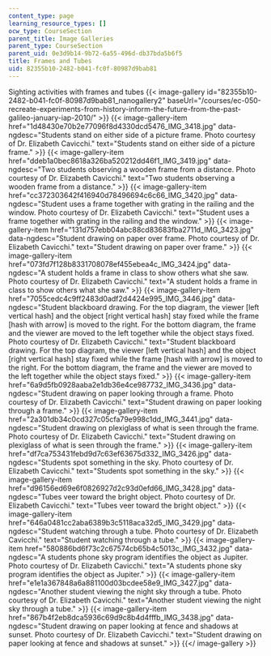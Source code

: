 ```yaml
---
content_type: page
learning_resource_types: []
ocw_type: CourseSection
parent_title: Image Galleries
parent_type: CourseSection
parent_uid: 0e3d9b14-9b72-6a55-496d-db37bda5b6f5
title: Frames and Tubes
uid: 82355b10-2482-b041-fc0f-80987d9bab81
---
```


Sighting activities with frames and tubes
{{< image-gallery id="82355b10-2482-b041-fc0f-80987d9bab81_nanogallery2" baseUrl="/courses/ec-050-recreate-experiments-from-history-inform-the-future-from-the-past-galileo-january-iap-2010/" >}}
{{< image-gallery-item href="1d48430e70b2e77096f8d4330dcd5476_IMG_3418.jpg" data-ngdesc="Students stand on either side of a picture frame. Photo courtesy of Dr. Elizabeth Cavicchi." text="Students stand on either side of a picture frame." >}}
{{< image-gallery-item href="ddeb1a0bec8618a326ba520212dd46f1_IMG_3419.jpg" data-ngdesc="Two students observing a wooden frame from a distance. Photo courtesy of Dr. Elizabeth Cavicchi." text="Two students observing a wooden frame from a distance." >}}
{{< image-gallery-item href="cc372303642f416940d78496694c6c66_IMG_3420.jpg" data-ngdesc="Student uses a frame together with grating in the railing and the window. Photo courtesy of Dr. Elizabeth Cavicchi." text="Student uses a frame together with grating in the railing and the window." >}}
{{< image-gallery-item href="131d757ebb04abc88cd83683fba2711d_IMG_3423.jpg" data-ngdesc="Student drawing on paper over frame. Photo courtesy of Dr. Elizabeth Cavicchi." text="Student drawing on paper over frame." >}}
{{< image-gallery-item href="073fd7f128b8331708078ef455ebea4c_IMG_3424.jpg" data-ngdesc="A student holds a frame in class to show others what she saw. Photo courtesy of Dr. Elizabeth Cavicchi." text="A student holds a frame in class to show others what she saw." >}}
{{< image-gallery-item href="7055cedc4c9ff2483d0adf2d4424e995_IMG_3446.jpg" data-ngdesc="Student blackboard drawing. For the top diagram, the viewer \[left vertical hash\] and the object \[right vertical hash\] stay fixed while the frame \[hash with arrow\] is moved to the right. For the bottom diagram, the frame and the viewer are moved to the left together while the object stays fixed. Photo courtesy of Dr. Elizabeth Cavicchi." text="Student blackboard drawing. For the top diagram, the viewer \[left vertical hash\] and the object \[right vertical hash\] stay fixed while the frame \[hash with arrow\] is moved to the right. For the bottom diagram, the frame and the viewer are moved to the left together while the object stays fixed." >}}
{{< image-gallery-item href="6a9d5fb0928aaba2e1db36e4ce987732_IMG_3436.jpg" data-ngdesc="Student drawing on paper looking through a frame. Photo courtesy of Dr. Elizabeth Cavicchi." text="Student drawing on paper looking through a frame." >}}
{{< image-gallery-item href="2a301db34c0cd327c05cfa79e998c1dd_IMG_3441.jpg" data-ngdesc="Student drawing on plexiglass of what is seen through the frame. Photo courtesy of Dr. Elizabeth Cavicchi." text="Student drawing on plexiglass of what is seen through the frame." >}}
{{< image-gallery-item href="df7ca753431febd9d7c63ef63675d332_IMG_3426.jpg" data-ngdesc="Students spot something in the sky. Photo courtesy of Dr. Elizabeth Cavicchi." text="Students spot something in the sky." >}}
{{< image-gallery-item href="d96156ed69e6f0826927d2c93d0efd66_IMG_3428.jpg" data-ngdesc="Tubes veer toward the bright object. Photo courtesy of Dr. Elizabeth Cavicchi." text="Tubes veer toward the bright object." >}}
{{< image-gallery-item href="646a0481cc2aba6389b3c5118aca32d5_IMG_3429.jpg" data-ngdesc="Student watching through a tube. Photo courtesy of Dr. Elizabeth Cavicchi." text="Student watching through a tube." >}}
{{< image-gallery-item href="580886bd6f73c2c67574cb65b4c5013c_IMG_3432.jpg" data-ngdesc="A students phone sky program identifies the object as Jupiter. Photo courtesy of Dr. Elizabeth Cavicchi." text="A students phone sky program identifies the object as Jupiter." >}}
{{< image-gallery-item href="e1e1a367848a6a881100d03bcdee58e9_IMG_3427.jpg" data-ngdesc="Another student viewing the night sky through a tube. Photo courtesy of Dr. Elizabeth Cavicchi." text="Another student viewing the night sky through a tube." >}}
{{< image-gallery-item href="867b4f2eb8dca5936c69d9c8b4d4fffb_IMG_3438.jpg" data-ngdesc="Student drawing on paper looking at fence and shadows at sunset. Photo courtesy of Dr. Elizabeth Cavicchi." text="Student drawing on paper looking at fence and shadows at sunset." >}}
{{</ image-gallery >}}